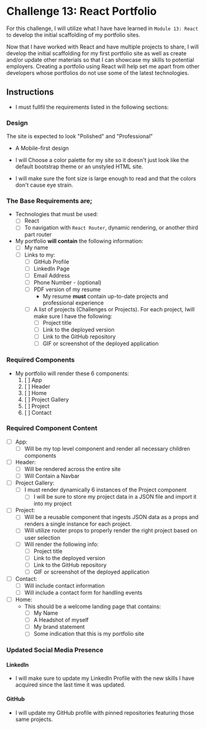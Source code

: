 # Challenge 13: React Portfolio

For this challenge, I will utilize what I have have learned in `Module 13: React` to develop the initial scaffolding of my portfolio sites.

Now that I have worked with React and have multiple projects to share, I will develop the initial scaffolding for my first portfolio site as well as create and/or update other materials so that I can showcase my skills to potential employers. Creating a portfolio using React will help set me apart from other developers whose portfolios do not use some of the latest technologies.

## Instructions

* I must fullfil the requirements listed in the following sections:

### Design

The site is expected to look "Polished" and "Professional"

* A Mobile-first design

* I will Choose a color palette for my site so it doesn't just look like
the default bootstrap theme or an unstyled HTML site.

* I will make sure the font size is large enough to read and that the colors don't cause eye strain.

### The Base Requirements are;

* Technologies that must be used:
  * [ ] React
  * [ ] To navigation with `React Router`, dynamic rendering, or another third part router
* My portfolio **will contain** the following information:
  * [ ] My name
  * [ ] Links to my:
    * [ ] GitHub Profile
    * [ ] LinkedIn Page
    * [ ] Email Address
    * [ ] Phone Number - (optional)
    * [ ] PDF version of my resume
      * My resume **must** contain up-to-date projects and professional experience
    * [ ] A list of projects (Challenges or Projects). For each project, Iwill make sure I have the following:
      * [ ] Project title
      * [ ] Link to the deployed version
      * [ ] Link to the GitHub repository
      * [ ] GIF or screenshot of the deployed application

### Required Components

* My portfolio will render these 6 components:
  1. [ ] App
  2. [ ] Header
  4. [ ] Home
  5. [ ] Project Gallery
  6. [ ] Project
  7. [ ] Contact

### Required Component Content
* [ ] App:
  * [ ] Will be my top level component and render all necessary children components
* [ ] Header:
   * [ ] Will be rendered across the entire site
   * [ ] Will Contain a Navbar
* [ ] Project Gallery:
  * [ ] I must render dynamically 6 instances of the Project component
    * [ ] I will be sure to store my project data in a JSON file and import it into my project
* [ ] Project:
   * [ ] Will be a reusable component that ingests JSON data as a props and renders a single instance for each project.
   * [ ] Will utilize router props to properly render the right project based on user selection
   * [ ] Will render the following info:
     * [ ] Project title
     * [ ] Link to the deployed version
     * [ ] Link to the GitHub repository
     * [ ] GIF or screenshot of the deployed application
* [ ] Contact:
  * [ ] Will include contact information
  * [ ] Will include a contact form for handling events
* [ ] Home:
  * This should be a welcome landing page that contains:
     * [ ] My Name
     * [ ] A Headshot of myself
     * [ ] My brand statement
     * [ ] Some indication that this is my portfolio site

### Updated Social Media Presence
#### LinkedIn

* I will make sure to update my LinkedIn Profile with the new skills I have acquired since the last time it was updated.
#### GitHub

* I will update  my GitHub profile with pinned repositories featuring those same projects.